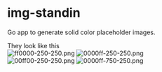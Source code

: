 # img-standin
Go app to generate solid color placeholder images. 

They look like this  
![ff0000-250-250.png](http://img-standin.herokuapp.com/ff0000-250-250.png)
![0000ff-250-250.png](http://img-standin.herokuapp.com/custom_text/0000ff-250-250.png)  
![00ff00-250-250.png](http://img-standin.herokuapp.com/00ff00-250-250-x.png)
![0000ff-750-250.png](http://img-standin.herokuapp.com/ff00ff-750-250.png)
